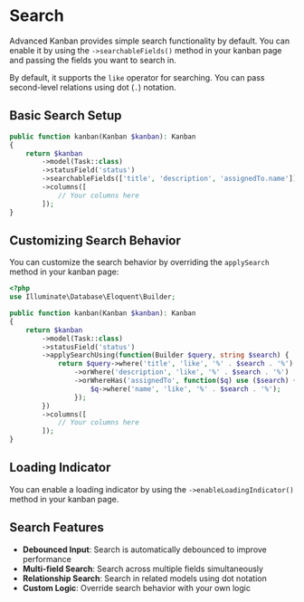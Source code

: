 # Search

Advanced Kanban provides simple search functionality by default. You can enable it by using the `->searchableFields()` method in your kanban page and passing the fields you want to search in.

By default, it supports the `like` operator for searching. You can pass second-level relations using dot (`.`) notation.

## Basic Search Setup

```php
public function kanban(Kanban $kanban): Kanban
{
    return $kanban
        ->model(Task::class)
        ->statusField('status')
        ->searchableFields(['title', 'description', 'assignedTo.name']) // ← Add searchable fields here
        ->columns([
            // Your columns here
        ]);
}
```

## Customizing Search Behavior

You can customize the search behavior by overriding the `applySearch` method in your kanban page:

```php
<?php
use Illuminate\Database\Eloquent\Builder;

public function kanban(Kanban $kanban): Kanban
{   
    return $kanban
        ->model(Task::class)
        ->statusField('status')
        ->applySearchUsing(function(Builder $query, string $search) {
            return $query->where('title', 'like', '%' . $search . '%')
                ->orWhere('description', 'like', '%' . $search . '%')
                ->orWhereHas('assignedTo', function($q) use ($search) {
                    $q->where('name', 'like', '%' . $search . '%');
                });
        })
        ->columns([
            // Your columns here
        ]);
}
```

## Loading Indicator
You can enable a loading indicator by using the `->enableLoadingIndicator()` method in your kanban page.


## Search Features

- **Debounced Input**: Search is automatically debounced to improve performance
- **Multi-field Search**: Search across multiple fields simultaneously
- **Relationship Search**: Search in related models using dot notation
- **Custom Logic**: Override search behavior with your own logic
